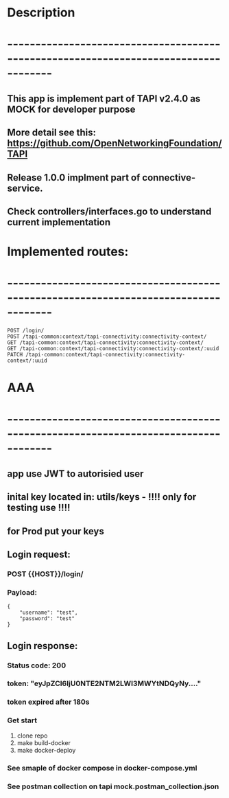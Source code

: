 # Description
# ------------------------------------------------------------------------------------
## This app is implement part of TAPI v2.4.0 as MOCK for developer purpose
## More detail see this: https://github.com/OpenNetworkingFoundation/TAPI
## Release 1.0.0 implment part of connective-service. 
## Check controllers/interfaces.go to understand current implementation

# Implemented routes:
# ------------------------------------------------------------------------------------
    POST /login/
	POST /tapi-common:context/tapi-connectivity:connectivity-context/
	GET /tapi-common:context/tapi-connectivity:connectivity-context/
	GET /tapi-common:context/tapi-connectivity:connectivity-context/:uuid
	PATCH /tapi-common:context/tapi-connectivity:connectivity-context/:uuid


# AAA
# ------------------------------------------------------------------------------------
## app use JWT to autorisied user
## inital key located in: utils/keys - !!!! only for testing use !!!!
## for Prod put your keys 

## Login request:
### POST {{HOST}}/login/
### Payload:
    {
        "username": "test",
        "password": "test"
    }
## Login response:
### Status code: 200
### token: "eyJpZCI6IjU0NTE2NTM2LWI3MWYtNDQyNy...."
### token expired after 180s

### Get start
1. clone repo
2. make build-docker
3. make docker-deploy

### See smaple of docker compose in docker-compose.yml
### See postman collection on tapi mock.postman_collection.json







